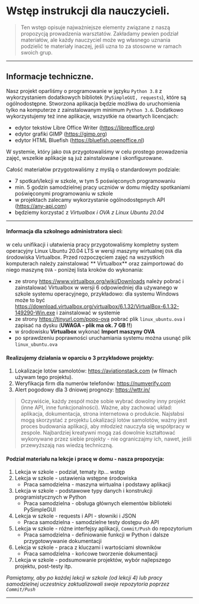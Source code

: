 # Wstęp instrukcji dla nauczycieli.

> Ten wstęp opisuje najważniejsze elementy związane z naszą propozycją prowadzenia warsztatów. Zakładamy pewien podział materiałów,
> ale każdy nauczyciel może wg własnego uznania podzielić te materiały inaczej, jeśli uzna to za stosowne w ramach swoich grup.
>

---

## Informacje techniczne.

Nasz projekt oparliśmy o programowanie w języku `Python 3.8` z wykorzystaniem dodatkowych
bibliotek (`PySimpleGUI, requests`), które są ogólnodostępne. Stworzona aplikacja będzie możliwa do uruchomienia tylko
na komputerze z zainstalowanym minimum `Python 3.6`. Dodatkowo wykorzystujemy też inne aplikacje, wszystkie na otwartych
licencjach:

- edytor tekstów Libre Office Writer (https://libreoffice.org)
- edytor grafiki GIMP (https://gimp.org)
- edytor HTML Bluefish (https://bluefish.openoffice.nl)

W systemie, który jako `OVA` przygotowaliśmy w celu prostego prowadzenia zajęć, wszelkie aplikacje są już zainstalowane
i skonfigurowane.

Całość materiałów przygotowaliśmy z myślą o standardowym podziale:

- 7 spotkań/lekcji w szkole, w tym 5 poświęconych programowaniu
- min. 5 godzin samodzielnej pracy uczniów w domu między spotkaniami poświęconymi programowaniu w szkole
- w projektach zalecamy wykorzystanie ogólnodostępnych API (https://any-api.com)
- będziemy korzystać z *Virtualbox i OVA z Linux Ubuntu 20.04*

---

#### Informacja dla szkolnego administratora sieci:

w celu unifikacji i ułatwienia pracy przygotowaliśmy kompletny system operacyjny Linux Ubuntu 20.04 LTS w wersji maszyny
wirtualnej `OVA` dla środowiska Virtualbox. Przed rozpoczęciem zajęć na wszystkich komputerach należy zainstalować **
Virtualbox** oraz zaimportować do niego maszynę `OVA` - poniżej lista kroków do wykonania:

- ze strony https://www.virtualbox.org/wiki/Downloads należy pobrać i zainstalować Virtualbox w wersji 6 odpowiedniej
  dla używanego w szkole systemu operacyjnego, przykładowo: dla systemu Windows może to
  być https://download.virtualbox.org/virtualbox/6.1.32/VirtualBox-6.1.32-149290-Win.exe i zainstalować w systemie
- ze strony https://tinyurl.com/popo-ova pobrać plik `linux_ubuntu.ova` i zapisać na dysku (**UWAGA - plik ma ok. 7
  GB !!**)
- w środowisku **Virtualbox** wykonać **Import maszyny OVA**
- po sprawdzeniu poprawności uruchamiania systemu można usunąć plik `linux_ubuntu.ova`

#### Realizujemy działania w oparciu o 3 przykładowe projekty:

1. Lokalizacje lotów samolotów: https://aviationstack.com (w filmach używam tego projektu).
2. Weryfikacja firm dla numerów telefonów: https://numverify.com
3. Alert pogodowy dla 3 dniowej prognozy: https://wttr.in/

> Oczywiście, każdy zespół może sobie wybrać dowolny inny projekt (inne API, inne funkcjonalności).
> Ważne, aby zachować układ: aplikacja, dokumentacja, strona internetowa o produkcie.
> Najsłabsi mogą skorzystać z projektu Lokalizacji lotów samolotów, ważny jest proces budowania aplikacji,
> aby młodzież nauczyła się współpracy w zespole. Najbardziej kreatywni mogą zaś dowolnie kształtować wykonywane
> przez siebie projekty - nie ograniczajmy ich, nawet, jeśli przewyższają nas wiedzą techniczną.

#### Podział materiału na lekcje i pracę w domu - nasza propozycja:

1. Lekcja w szkole - podział, tematy itp... wstęp
2. Lekcja w szkole - ustawienia wstępne środowiska
    * Praca samodzielna - maszyna wirtualna i podstawy aplikacji
3. Lekcja w szkole - podstawowe typy danych i konstrukcji programistycznych w Python
    * Praca samodzielna - obsługa głównych elementów biblioteki PySimpleGUI
4. Lekcja w szkole - requests i API - słowniki i JSON
    * Praca samodzielna - samodzielne testy dostępu do API
5. Lekcja w szkole - różne interfejsy aplikacji, `Commit/Push` do repozytorium
   * Praca samodzielna - definiowanie funkcji w Python i dalsze przygotowywanie dokumentacji
6. Lekcja w szkole - praca z kluczami i wartościami słowników
   * Praca samodzielna - końcowe tworzenie dokumentacji
7. Lekcja w szkole - podsumowanie projektów, wybór najlepszego projektu, post-testy itp.

*Pamiętamy, aby po każdej lekcji w szkole (od lekcji 4) lub pracy samodzielnej uczestnicy zaktualizowali swoje
repozytoria poprzez `Commit/Push`*

---
